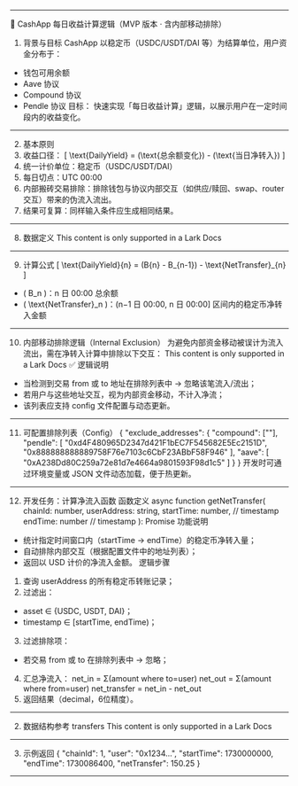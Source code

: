 

---
🧾 CashApp 每日收益计算逻辑（MVP 版本 · 含内部移动排除）
1. 背景与目标
CashApp 以稳定币（USDC/USDT/DAI 等）为结算单位，用户资金分布于：
- 钱包可用余额
- Aave 协议
- Compound 协议
- Pendle 协议
目标：
 快速实现「每日收益计算」逻辑，以展示用户在一定时间段内的收益变化。

---
2. 基本原则
3. 收益口径：
 [
 \text{DailyYield} = (\text{总余额变化}) - (\text{当日净转入})
 ]
4. 统一计价单位：稳定币（USDC/USDT/DAI）
5. 每日切点：UTC 00:00
6. 内部搬砖交易排除：排除钱包与协议内部交互（如供应/赎回、swap、router 交互）带来的伪流入流出。
7. 结果可复算：同样输入条件应生成相同结果。

---
8. 数据定义
This content is only supported in a Lark Docs

---
9. 计算公式
[
 \text{DailyYield}{n} = (B{n} - B_{n-1}) - \text{NetTransfer}_{n}
 ]
- ( B_n )：n 日 00:00 总余额
- ( \text{NetTransfer}_n )：(n−1 日 00:00, n 日 00:00] 区间内的稳定币净转入金额

---
10. 内部移动排除逻辑（Internal Exclusion）
为避免内部资金移动被误计为流入流出，需在净转入计算中排除以下交互：
This content is only supported in a Lark Docs
✅ 逻辑说明
- 当检测到交易 from 或 to 地址在排除列表中 → 忽略该笔流入/流出；
- 若用户与这些地址交互，视为内部资金移动，不计入净流；
- 该列表应支持 config 文件配置与动态更新。

---
11. 可配置排除列表（Config）
{
  "exclude_addresses": {
    "compound": ["<all comet addresses>"],
    "pendle": [
      "0xd4F480965D2347d421F1bEC7F545682E5Ec2151D",
      "0x888888888889758F76e7103c6CbF23ABbF58F946"
    ],
    "aave": [
      "0xA238Dd80C259a72e81d7e4664a9801593F98d1c5"
    ]
  }
}
开发时可通过环境变量或 JSON 文件动态加载，便于热更新。

---
12. 开发任务：计算净流入函数
函数定义
async function getNetTransfer(
  chainId: number,
  userAddress: string,
  startTime: number,  // timestamp
  endTime: number     // timestamp
): Promise<number>
功能说明
- 统计指定时间窗口内（startTime → endTime）的稳定币净转入量；
- 自动排除内部交互（根据配置文件中的地址列表）；
- 返回以 USD 计价的净流入金额。
逻辑步骤
1. 查询 userAddress 的所有稳定币转账记录；
2. 过滤出：
  - asset ∈ {USDC, USDT, DAI}；
  - timestamp ∈ [startTime, endTime)；
3. 过滤排除项：
  - 若交易 from 或 to 在排除列表中 → 忽略；
4. 汇总净流入：
net_in = Σ(amount where to=user)
net_out = Σ(amount where from=user)
net_transfer = net_in - net_out
1. 返回结果（decimal，6位精度）。

---
2. 数据结构参考
transfers
This content is only supported in a Lark Docs

---
3. 示例返回
{
  "chainId": 1,
  "user": "0x1234...",
  "startTime": 1730000000,
  "endTime": 1730086400,
  "netTransfer": 150.25
}

---

